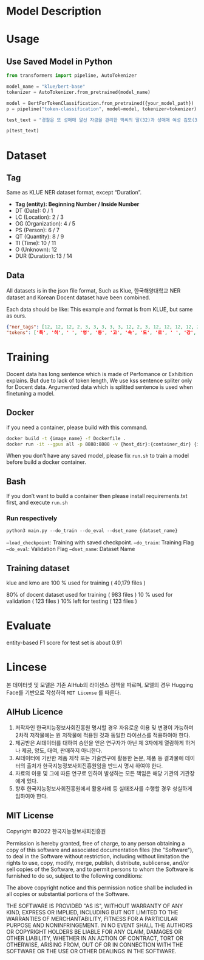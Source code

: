 # Model Description

# Usage
## Use Saved Model in Python
```python
from transformers import pipeline, AutoTokenizer

model_name = "klue/bert-base"
tokenizer = AutoTokenizer.from_pretrained(model_name)

model = BertForTokenClassification.from_pretrained({your_model_path})
p = pipeline("token-classification", model=model, tokenizer=tokenizer)

test_text = "경찰은 또 성매매 알선 자금을 관리한 박씨의 딸(32)과 성매매 여성 김모(33)씨 등 16명을 같은 혐의로 불구속 입건했다"

p(test_text)
```

# Dataset
## Tag
Same as KLUE NER dataset format, except “Duration”.
- **Tag (entity): Beginning Number / Inside Number**
- DT (Date): 0 / 1 
- LC (Location): 2 / 3
- OG (Organization): 4 / 5
- PS (Person): 6 / 7
- QT (Quantity): 8 / 9
- TI (Time): 10 / 11
- O (Unknown): 12
- DUR (Duration): 13 / 14

## Data
All datasets is in the json file format, Such as Klue, 한국해양대학교 NER dataset and Korean Docent dataset have been combined.

Each data should be like: 
This example and format is from KLUE, but same as ours.
```json
{"ner_tags": [12, 12, 12, 2, 3, 3, 3, 3, 3, 12, 2, 3, 12, 12, 12, 12, 2, 3, 3, 3, 3, 12, 12, 12, 2, 3, 3, 3, 3, 12, 12, 12, 8, 9, 12, 12, 12, 12, 12, 12, 12, 12, 12, 12, 12, 12, 12, 12, 12, 12, 12, 12, 12, 12, 12, 12, 12, 12, 12, 12, 12, 12, 12, 12, 12, 12],
"tokens": ['특', '히', ' ', '영', '동', '고', '속', '도', '로', ' ', '강', '릉', ' ', '방', '향', ' ', '문', '막', '휴', '게', '소', '에', '서', ' ', '만', '종', '분', '기', '점', '까', '지', ' ', '5', '㎞', ' ', '구', '간', '에', '는', ' ', '승', '용', '차', ' ', '전', '용', ' ', '임', '시', ' ', '갓', '길', '차', '로', '제', '를', ' ', '운', '영', '하', '기', '로', ' ', '했', '다', '.']}
```


# Training
Docent data has long sentence which is made of Perfomance or Exhibition explains. But due to lack of token length, We use kss sentence spliter only for Docent data. 
Argumented data which is splitted sentence is used when finetuning a model. 

## Docker
if you need a container, please build with this command.
```bash
docker build -t {image_name} -f Dockerfile .
docker run -it --gpus all -p 8888:8888 -v {host_dir}:{container_dir} {image_name}
```
When you don’t have any saved model, please fix `run.sh` to train a model before build a docker container.

## Bash
If you don’t want to build a container then please install requirements.txt first, and execute `run.sh`

### Run respectively
```python
python3 main.py --do_train --do_eval --dset_name {dataset_name}
```

`—load_checkpoint`: Training with saved checkpoint.
`—do_train`: Training Flag
`—do_eval`: Validation Flag
`—dset_name`: Dataset Name

## Training dataset
klue and kmo are 100 % used for training ( 40,179 files )

80% of docent dataset used for training ( 983 files )
10 % used for validation ( 123 files )
10% left for testing ( 123 files )

# Evaluate
entity-based F1 score for test set is about 0.91

# Lincese
본 데이터셋 및 모델은 기존 AIHub의 라이센스 정책을 따르며, 모델의 경우 Hugging Face를 기반으로 작성하여 `MIT License` 를 따른다.

## AIHub Licence
1. 저작자인 한국지능정보사회진흥원 명시할 경우 자유로운 이용 및 변경이 가능하며 2차적 저작물에는 원 저작물에 적용된 것과 동일한 라이선스를 적용하여야 한다.
2. 제공받은 AI데이터를 대하여 승인을 얻은 연구자가 아닌 제 3자에게 열람하게 하거나 제공, 양도, 대여, 판매하지 아니한다.
3. AI데이터에 기반한 제품 제작 또는 기술연구에 활용한 논문, 제품 등 결과물에 데이터의 출처가 한국지능정보사회진흥원임을 반드시 명시 하여야 한다.
4. 자료의 이용 및 그에 따른 연구로 인하여 발생하는 모든 책임은 해당 기관의 기관장에게 있다.
5. 향후 한국지능정보사회진흥원에서 활용사례 등 실태조사를 수행할 경우 성실하게 임하여야 한다.

## MIT License

Copyright ©2022 한국지능정보사회진흥원 

Permission is hereby granted, free of charge, to any person obtaining a copy of this software and associated documentation files (the "Software"), to deal in the Software without restriction, including without limitation the rights to use, copy, modify, merge, publish, distribute, sublicense, and/or sell copies of the Software, and to permit persons to whom the Software is furnished to do so, subject to the following conditions:

The above copyright notice and this permission notice shall be included in all copies or substantial portions of the Software.

THE SOFTWARE IS PROVIDED "AS IS", WITHOUT WARRANTY OF ANY KIND, EXPRESS OR IMPLIED, INCLUDING BUT NOT LIMITED TO THE WARRANTIES OF MERCHANTABILITY, FITNESS FOR A PARTICULAR PURPOSE AND NONINFRINGEMENT. IN NO EVENT SHALL THE AUTHORS OR COPYRIGHT HOLDERS BE LIABLE FOR ANY CLAIM, DAMAGES OR OTHER LIABILITY, WHETHER IN AN ACTION OF CONTRACT, TORT OR OTHERWISE, ARISING FROM, OUT OF OR IN CONNECTION WITH THE SOFTWARE OR THE USE OR OTHER DEALINGS IN THE SOFTWARE.
